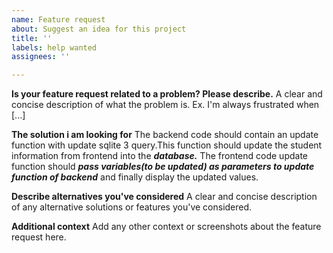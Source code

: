 ```yaml
---
name: Feature request
about: Suggest an idea for this project
title: ''
labels: help wanted
assignees: ''

---
```


**Is your feature request related to a problem? Please describe.**
A clear and concise description of what the problem is. Ex. I'm always frustrated when [...]

**The solution i am looking for**
The backend code should contain an update function with update sqlite 3 query.This function should update the student information from frontend into the ***database.***
The frontend code update function should ***pass variables(to be updated) as parameters to update function of backend*** and finally display the updated values.



**Describe alternatives you've considered**
A clear and concise description of any alternative solutions or features you've considered.

**Additional context**
Add any other context or screenshots about the feature request here.
